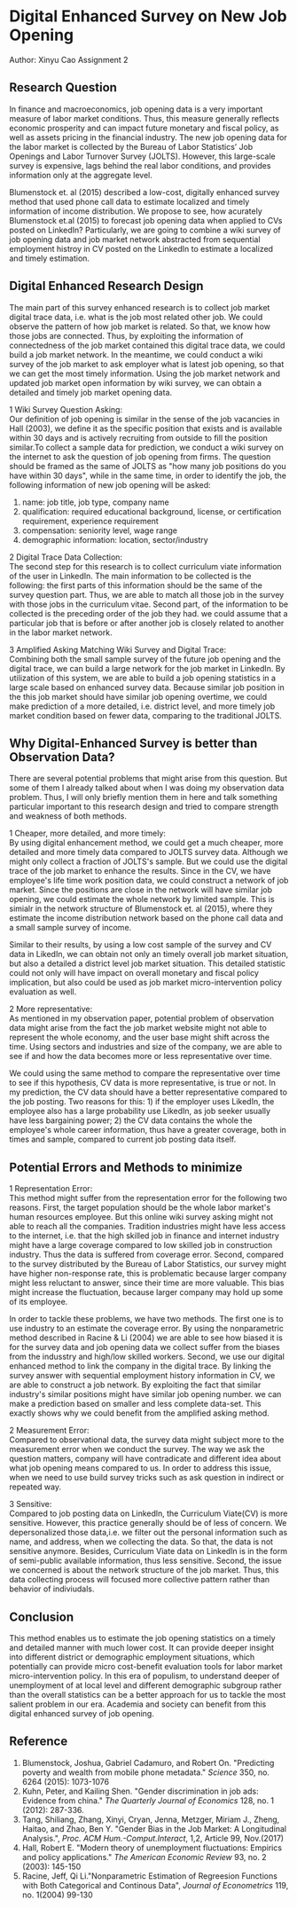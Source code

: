 # Digital Enhanced Survey on New Job Opening
Author: Xinyu Cao
Assignment 2

## Research Question
In finance and macroeconomics, job opening data is a very important measure of  labor market conditions. Thus, this measure generally reflects economic prosperity and can impact future monetary and fiscal policy, as well as assets pricing in the financial industry. The new job opening data for the labor market is collected by the Bureau of Labor Statistics’ Job Openings and Labor Turnover Survey (JOLTS). However, this large-scale survey is expensive, lags behind the real labor conditions, and provides information only at the aggregate level. 

Blumenstock et. al (2015) described  a low-cost, digitally enhanced survey method that used phone call data to estimate localized and timely information of income distribution. We propose to see, how acurately Blumenstock et.al (2015) to forecast job opening data when applied to CVs posted on LinkedIn? Particularly, we are going to combine a wiki survey of job opening data and job market network abstracted from sequential employment histroy in CV posted on the LinkedIn to estimate a localized and timely estimation.

## Digital Enhanced Research Design
The main part of this survey enhanced research is to collect job market digital trace data, i.e. what is the job most related other job. We could observe the pattern of how job market is related. So that, we know how those jobs are connected. Thus, by exploiting the information of connectedness of the job market contained this digital trace data, we could build a job market network. In the meantime, we could conduct a wiki survey of the job market to ask employer what is latest job opening, so that we can get the most timely information. Using the job market network and updated job market open information by wiki survey, we can obtain a detailed and timely job market opening data.

1 Wiki Survey Question Asking: \
Our definition of job opening is similar in the sense of the job vacancies in Hall (2003), we define it as the specific position that exists and is available within 30 days and is actively recruiting from outside to fill the position similar.To collect a sample data for prediction, we conduct a wiki survey on the internet to ask the question of job opening from firms. The question should be framed as the same of JOLTS as "how many job positions do you have within 30 days", while in the same time, in order to identify the job, the following information of new job opening will be asked:
   1. name: job title, job type, company name
   2. qualification: required educational background, license, or certification requirement, experience requirement
   3. compensation: seniority level, wage range
   4. demographic information: location, sector/industry

2 Digital Trace Data Collection: \
The second step for this research is to collect curriculum viate information of the user in LinkedIn. The main information to be collected is the following: the first parts of this information should be the same of the survey question part. Thus, we are able to match all those job in the survey with those jobs in the curriculum vitae. Second part, of the information to be collected is the preceding order of the job they had. we could assume that a particular job that is before or after another job is closely related to another in the labor market network.

3 Amplified Asking Matching Wiki Survey and Digital Trace: \
Combining both the small sample survey of the future job opening and the digital trace, we can build a large network for the job market in LinkedIn. By utilization of this system, we are able to build a job opening statistics in a large scale based on enhanced survey data. Because similar job position in the this job market should have similar job opening overtime, we could make prediction of a more detailed, i.e. district level, and more timely job market condition based on fewer data, comparing to the traditional JOLTS.


## Why Digital-Enhanced Survey is better than Observation Data?
There are several potential problems that might arise from this question. But some of them I already talked about when I was doing my observation data problem. Thus, I will only briefly mention them in here and talk something particular important to this research design and tried to compare strength and weakness of both methods. 

1 Cheaper, more detailed, and more timely:\
  By using digital enhancement method, we could get a much cheaper, more detailed and more timely data compared to JOLTS survey data. Although we might only collect a fraction of JOLTS's sample. But we could use the digital trace of the job market to enhance the results. Since in the CV, we have employee's life time work position data, we could construct a network of job market. Since the positions are close in the network will have similar job opening, we could estimate the whole network by limited sample. This is simialr in the network structure of Blumenstock et. al (2015), where they estimate the income distribution network based on the phone call data and a small sample survey of income. 

  Similar to their results, by using a low cost sample of the survey and CV data in LikedIn, we can obtain not only an timely overall job market situation, but also a detailed a district level job market situation. This detailed statistic could not only will have impact on overall monetary and fiscal policy implication, but also could be used as job market micro-intervention policy evaluation as well.

2 More representative:\
  As mentioned in my observation paper, potential problem of observation data might arise from the fact the job market website might not able to represent the whole economy, and the user base might shift across the time. Using sectors and industries and size of the company, we are able to see if and how the data becomes more or less representative over time. 

  We could using the same method to compare the representative over time to see if this hypothesis, CV data is more representative, is true or not. In my prediction, the CV data should have a better representative compared to the job posting. Two reasons for this: 1) if the employer uses LikedIn, the employee also has a large probability use LikedIn, as job seeker usually have less bargaining power; 2) the CV data contains the whole the employee's whole career information, thus have a greater coverage, both in times and sample, compared to current job posting data itself. 


## Potential Errors and Methods to minimize
1 Representation Error: \
  This method might suffer from the representation error for the following two reasons. First, the target population should be the whole labor market's human resources employee. But this online wiki survey asking might not able to reach all the companies. Tradition industries might have less access to the internet, i.e. that the high skilled job in finance and internet industry might have a large coverage compared to low skilled job in construction industry. Thus the data is suffered  from coverage error. Second, compared to the survey distributed by the Bureau of Labor Statistics, our survey might have higher non-response rate, this is problematic because larger company might less reluctant to answer, since their time are more valuable. This bias might increase the fluctuation, because larger company may hold up some of its employee.

  In order to tackle these problems, we have two methods. The first one is to use industry to an estimate the coverage error. By using the nonparametric method described in Racine & Li (2004) we are able to see how biased it is for the survey data and job opening data we collect suffer from the biases from the indusstry and high/low skilled workers. Second, we use our digital enhanced method to link the company in the digital trace. By linking the survey answer with sequential employment history information in CV, we are able to construct a job network. By exploiting the fact that similar industry's similar positions might have similar job opening number. we can make a prediction based on smaller and less complete data-set. This exactly shows why we could benefit from the amplified asking method. 

2 Measurement Error:\
  Compared to observational data, the survey data might subject more to the measurement error when we conduct the survey. The way we ask the question matters, company will have contradicate and different idea about what job opening means compared to us. In order to address this issue, when we need to use build survey tricks such as ask question in indirect or repeated way.

3 Sensitive:\
  Compared to job posting data on Linkedln, the Curriculum Viate(CV) is more sensitive. However, this practice generally should be of less of concern. We depersonalized those data,i.e. we filter out the personal information such as name, and address, when we collecting the data. So that, the data is not sensitive anymore. Besides, Curriculum Viate data on Linkedln is in the form of semi-public available information, thus less sensitive. Second, the issue we concerned is about the network structure of the job market. Thus, this data collecting process will focused more collective pattern rather than behavior of indiviudals.


## Conclusion
This method enables us to estimate the job opening statistics on a timely and detailed manner with much lower cost. It can provide deeper insight into different district or demographic employment situations, which potentially can provide micro cost-benefit evaluation tools for labor market micro-intervention policy. In this era of populism, to understand deeper of unemployment of at local level and different demographic subgroup rather than the overall statistics can be a better approach for us to tackle the most salient problem in our era. Academia and society can benefit from this digital enhanced survey of job opening.



## Reference
1. Blumenstock, Joshua, Gabriel Cadamuro, and Robert On. "Predicting poverty and wealth from mobile phone metadata." *Science* 350, no. 6264 (2015): 1073-1076
2. Kuhn, Peter, and Kailing Shen. "Gender discrimination in job ads: Evidence from china." *The Quarterly Journal of Economics* 128, no. 1 (2012): 287-336.
3. Tang, Shiliang, Zhang, Xinyi, Cryan, Jenna, Metzger, Miriam J., Zheng, Haitao, and Zhao, Ben Y. "Gender Bias in the Job Market: A Longitudinal Analysis.", *Proc. ACM Hum.-Comput.Interact*, 1,2, Article 99, Nov.(2017)
4. Hall, Robert E. "Modern theory of unemployment fluctuations: Empirics and policy applications." *The American Economic Review* 93, no. 2 (2003): 145-150
5. Racine, Jeff, Qi Li."Nonparametric Estimation of Regreesion Functions with Both Categorical and Continous Data", *Journal of Econometrics* 119, no. 1(2004) 99-130